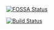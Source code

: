 [![FOSSA Status](https://app.fossa.io/api/projects/git%2Bgithub.com%2Fyabslabs%2Fsimple-auth.svg?type=shield)](https://app.fossa.io/projects/git%2Bgithub.com%2Fyabslabs%2Fsimple-auth?ref=badge_shield)

[![Build Status](https://travis-ci.org/yabslabs/simple-auth.svg?branch=master)](https://travis-ci.org/yabslabs/simple-auth)